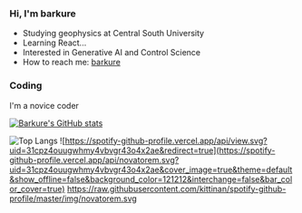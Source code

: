 ### Hi, I'm barkure
-  Studying geophysics at Central South University
-  Learning React...
-  Interested in Generative AI and Control Science
-  How to reach me: [barkure](https://barku.re)

### Coding
I'm a novice coder 

[![Barkure's GitHub stats](https://github-readme-stats.vercel.app/api?username=barkure&theme=react&show_icons=true)](https://github.com/barkure?tab=repositories)

![Top Langs](https://github-readme-stats.vercel.app/api/top-langs/?username=barkure&layout=donut&theme=react)
![https://spotify-github-profile.vercel.app/api/view.svg?uid=31cpz4ouugwhmy4vbvgr43o4x2ae&redirect=true](https://spotify-github-profile.vercel.app/api/novatorem.svg?uid=31cpz4ouugwhmy4vbvgr43o4x2ae&cover_image=true&theme=default&show_offline=false&background_color=121212&interchange=false&bar_color_cover=true)
https://raw.githubusercontent.com/kittinan/spotify-github-profile/master/img/novatorem.svg
